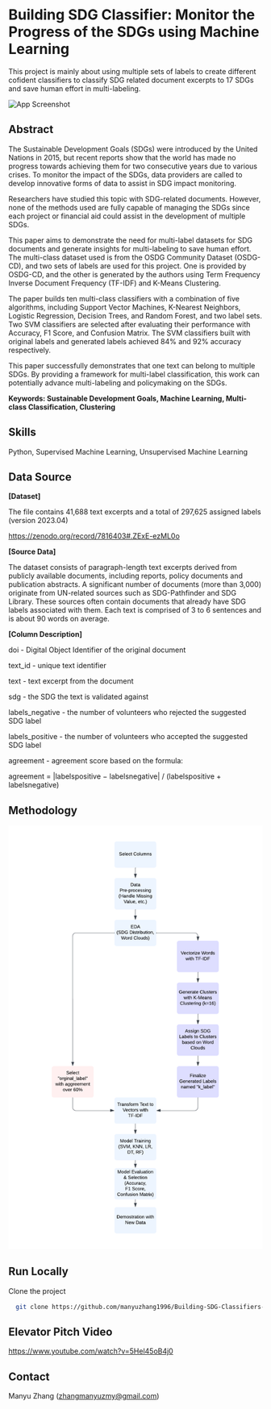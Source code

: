 
# Building SDG Classifier: Monitor the Progress of the SDGs using Machine Learning

This project is mainly about using multiple sets of labels to create different cofident classifiers to classify SDG related document excerpts to 17 SDGs and save human effort in multi-labeling.




![App Screenshot](https://upload.wikimedia.org/wikipedia/commons/d/df/Sustainable_Development_Goals.png)


## Abstract
The Sustainable Development Goals (SDGs) were introduced by the United Nations in 2015, but recent reports show that the world has made no progress towards achieving them for two consecutive years due to various crises. To monitor the impact of the SDGs, data providers are called to develop innovative forms of data to assist in SDG impact monitoring.

Researchers have studied this topic with SDG-related documents. However, none of the methods used are fully capable of managing the SDGs since each project or financial aid could assist in the development of multiple SDGs.

This paper aims to demonstrate the need for multi-label datasets for SDG documents and generate insights for multi-labeling to save human effort. The multi-class dataset used is from the OSDG Community Dataset (OSDG-CD), and two sets of labels are used for this project. One is provided by OSDG-CD, and the other is generated by the authors using Term Frequency Inverse Document Frequency (TF-IDF) and K-Means Clustering.

The paper builds ten multi-class classifiers with a combination of five algorithms, including Support Vector Machines, K-Nearest Neighbors, Logistic Regression, Decision Trees, and Random Forest, and two label sets. Two SVM classifiers are selected after evaluating their performance with Accuracy, F1 Score, and Confusion Matrix. The SVM classifiers built with original labels and generated labels achieved 84% and 92% accuracy respectively.

This paper successfully demonstrates that one text can belong to multiple SDGs. By providing a framework for multi-label classification, this work can potentially advance multi-labeling and policymaking on the SDGs.

**Keywords: Sustainable Development Goals, Machine Learning, Multi-class Classification, Clustering**
## Skills
Python, Supervised Machine Learning, Unsupervised Machine Learning

## Data Source

**[Dataset]**

The file contains 41,688 text excerpts and a total of 297,625 assigned labels (version 2023.04)

https://zenodo.org/record/7816403#.ZExE-ezML0o

**[Source Data]**

The dataset consists of paragraph-length text excerpts derived from publicly available documents, including reports, policy documents and publication abstracts. A significant number of documents (more than 3,000) originate from UN-related sources such as SDG-Pathfinder and SDG Library. These sources often contain documents that already have SDG labels associated with them. Each text is comprised of 3 to 6 sentences and is about 90 words on average.

**[Column Description]**

doi - Digital Object Identifier of the original document

text_id - unique text identifier

text - text excerpt from the document

sdg - the SDG the text is validated against

labels_negative - the number of volunteers who rejected the suggested SDG label

labels_positive - the number of volunteers who accepted the suggested SDG label

agreement - agreement score based on the formula:

agreement = |labelspositive − labelsnegative| / (labelspositive + labelsnegative)


## Methodology

<img src = "images/Framework.png" width = "600">

## Run Locally

Clone the project

```bash
  git clone https://github.com/manyuzhang1996/Building-SDG-Classifiers-with-Machine-Learning.git
```

## Elevator Pitch Video
https://www.youtube.com/watch?v=5Hel45oB4j0

## Contact
Manyu Zhang (zhangmanyuzmy@gmail.com)
